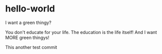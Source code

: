 # hello-world
I want a green thingy?

You don't educate for your life. The education is the life itself!
And I want MORE green thingys!

This another test commit
